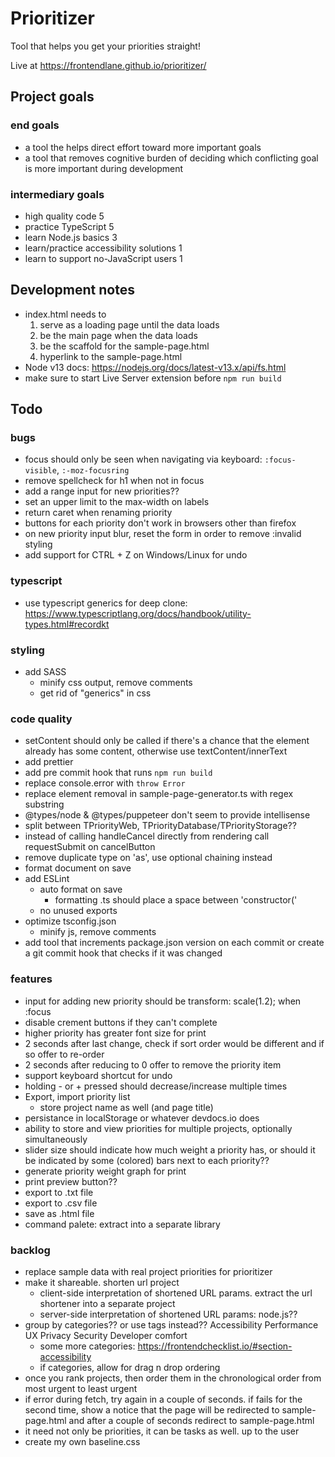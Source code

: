 # Prioritizer
Tool that helps you get your priorities straight!

Live at https://frontendlane.github.io/prioritizer/

## Project goals
### end goals
- a tool the helps direct effort toward more important goals
- a tool that removes cognitive burden of deciding which conflicting goal is more important during development

### intermediary goals
- high quality code 5
- practice TypeScript 5
- learn Node.js basics 3
- learn/practice accessibility solutions 1
- learn to support no-JavaScript users 1

## Development notes
- index.html needs to
    1. serve as a loading page until the data loads
    2. be the main page when the data loads
    3. be the scaffold for the sample-page.html
    4. hyperlink to the sample-page.html
- Node v13 docs: https://nodejs.org/docs/latest-v13.x/api/fs.html
- make sure to start Live Server extension before `npm run build`

## Todo
### bugs
- focus should only be seen when navigating via keyboard: `:focus-visible`, `:-moz-focusring`
- remove spellcheck for h1 when not in focus
- add a range input for new priorities??
- set an upper limit to the max-width on labels
- return caret when renaming priority
- buttons for each priority don't work in browsers other than firefox
- on new priority input blur, reset the form in order to remove :invalid styling
- add support for CTRL + Z on Windows/Linux for undo

### typescript
- use typescript generics for deep clone: https://www.typescriptlang.org/docs/handbook/utility-types.html#recordkt

### styling
- add SASS
    - minify css output, remove comments
    - get rid of "generics" in css

### code quality
- setContent should only be called if there's a chance that the element already has some content, otherwise use textContent/innerText
- add prettier
- add pre commit hook that runs `npm run build`
- replace console.error with `throw Error`
- replace element removal in sample-page-generator.ts with regex substring
- @types/node & @types/puppeteer don't seem to provide intellisense
- split between TPriorityWeb, TPriorityDatabase/TPriorityStorage??
- instead of calling handleCancel directly from rendering call requestSubmit on cancelButton
- remove duplicate type on 'as', use optional chaining instead
- format document on save
- add ESLint
    - auto format on save
        - formatting .ts should place a space between 'constructor('
    - no unused exports
- optimize tsconfig.json
    - minify js, remove comments
- add tool that increments package.json version on each commit or create a git commit hook that checks if it was changed

### features
- input for adding new priority should be transform: scale(1.2); when :focus
- disable crement buttons if they can't complete
- higher priority has greater font size for print
- 2 seconds after last change, check if sort order would be different and if so offer to re-order
- 2 seconds after reducing to 0 offer to remove the priority item
- support keyboard shortcut for undo
- holding - or + pressed should decrease/increase multiple times
- Export, import priority list
    - store project name as well (and page title)
- persistance in localStorage or whatever devdocs.io does
- ability to store and view priorities for multiple projects, optionally simultaneously
- slider size should indicate how much weight a priority has, or should it be indicated by some (colored) bars next to each priority??
- generate priority weight graph for print
- print preview button??
- export to .txt file
- export to .csv file
- save as .html file
- command palete: extract into a separate library

### backlog
- replace sample data with real project priorities for prioritizer
- make it shareable. shorten url project
    - client-side interpretation of shortened URL params. extract the url shortener into a separate project
    - server-side interpretation of shortened URL params: node.js??
- group by categories??  or use tags instead??
    Accessibility
    Performance
    UX
    Privacy
    Security
    Developer comfort
    - some more categories: https://frontendchecklist.io/#section-accessibility
    - if categories, allow for drag n drop ordering
- once you rank projects, then order them in the chronological order from most urgent to least urgent
- if error during fetch, try again in a couple of seconds. if fails for the second time, show a notice that the page will be redirected to sample-page.html and after a couple of seconds redirect to sample-page.html
- it need not only be priorities, it can be tasks as well. up to the user
- create my own baseline.css